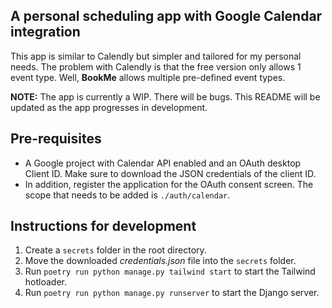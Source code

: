 ## A personal scheduling app with Google Calendar integration

This app is similar to Calendly but simpler and tailored for my personal needs. The problem with Calendly is that the free version only allows 1 event type. Well, **BookMe** allows multiple pre-defined event types.

**NOTE:** The app is currently a WIP. There will be bugs. This README will be updated as the app progresses in development.

## Pre-requisites

* A Google project with Calendar API enabled and an OAuth desktop Client ID. Make sure to download the JSON credentials of the client ID.
* In addition, register the application for the OAuth consent screen. The scope that needs to be added is `./auth/calendar`.

## Instructions for development

1. Create a `secrets` folder in the root directory.
2. Move the downloaded *credentials.json* file into the `secrets` folder.
3. Run `poetry run python manage.py tailwind start` to start the Tailwind hotloader.
4. Run `poetry run python manage.py runserver` to start the Django server.
